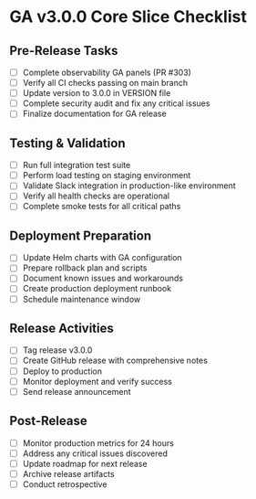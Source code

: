 # GA v3.0.0 Core Slice Checklist

## Pre-Release Tasks
- [ ] Complete observability GA panels (PR #303)
- [ ] Verify all CI checks passing on main branch
- [ ] Update version to 3.0.0 in VERSION file
- [ ] Complete security audit and fix any critical issues
- [ ] Finalize documentation for GA release

## Testing & Validation
- [ ] Run full integration test suite
- [ ] Perform load testing on staging environment
- [ ] Validate Slack integration in production-like environment
- [ ] Verify all health checks are operational
- [ ] Complete smoke tests for all critical paths

## Deployment Preparation
- [ ] Update Helm charts with GA configuration
- [ ] Prepare rollback plan and scripts
- [ ] Document known issues and workarounds
- [ ] Create production deployment runbook
- [ ] Schedule maintenance window

## Release Activities
- [ ] Tag release v3.0.0
- [ ] Create GitHub release with comprehensive notes
- [ ] Deploy to production
- [ ] Monitor deployment and verify success
- [ ] Send release announcement

## Post-Release
- [ ] Monitor production metrics for 24 hours
- [ ] Address any critical issues discovered
- [ ] Update roadmap for next release
- [ ] Archive release artifacts
- [ ] Conduct retrospective
